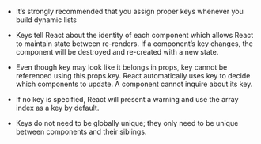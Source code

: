 - It’s strongly recommended that you assign proper keys whenever you build dynamic lists

- Keys tell React about the identity of each component which allows React to maintain state between re-renders. If a component’s key changes, the component will be destroyed and re-created with a new state.

- Even though key may look like it belongs in props, key cannot be referenced using this.props.key. React automatically uses key to decide which components to update. A component cannot inquire about its key.

- If no key is specified, React will present a warning and use the array index as a key by default. 

- Keys do not need to be globally unique; they only need to be unique between components and their siblings.
